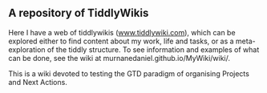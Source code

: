 ## A repository of TiddlyWikis

Here I have a web of tiddlywikis (www.tiddlywiki.com), which can be explored either to find content about my work, life and tasks, or as a meta-exploration of the tiddly structure. To see information and examples of what can be done, see the wiki at murnanedaniel.github.io/MyWiki/wiki/.

This is a wiki devoted to testing the GTD paradigm of organising Projects and Next Actions.

